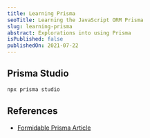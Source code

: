 ```yaml
---
title: Learning Prisma
seoTitle: Learning the JavaScript ORM Prisma
slug: learning-prisma
abstract: Explorations into using Prisma
isPublished: false
publishedOn: 2021-07-22
---
```


## Prisma Studio

```bash
npx prisma studio
```

## References

- [Formidable Prisma Article](https://formidable.com/blog/2021/prisma-orm/)
